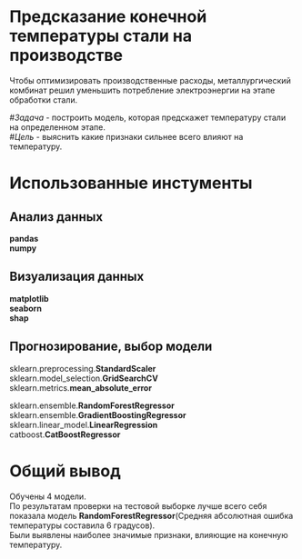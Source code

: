 # Предсказание конечной температуры стали на производстве  
Чтобы оптимизировать производственные расходы, металлургический комбинат решил уменьшить потребление электроэнергии на этапе обработки стали.

#*Задача* - построить модель, которая предскажет температуру стали на определенном этапе.  
#*Цель* - выяснить какие признаки сильнее всего влияют на температуру.

# Использованные инстументы  
## Анализ данных  
**pandas**  
**numpy**  
## Визуализация данных  
**matplotlib**  
**seaborn**  
**shap**  
## Прогнозирование, выбор модели  
sklearn.preprocessing.**StandardScaler**  
sklearn.model_selection.**GridSearchCV**  
sklearn.metrics.**mean_absolute_error**  

sklearn.ensemble.**RandomForestRegressor**  
sklearn.ensemble.**GradientBoostingRegressor**  
sklearn.linear_model.**LinearRegression**  
catboost.**CatBoostRegressor**  

# Общий вывод  
Обучены 4 модели.  
По результатам проверки на тестовой выборке лучше всего себя показала модель **RandomForestRegressor**(Средняя абсолютная ошибка температуры составила 6 градусов).  
Были выявлены наиболее значимые признаки, влияющие на конечную температуру.
